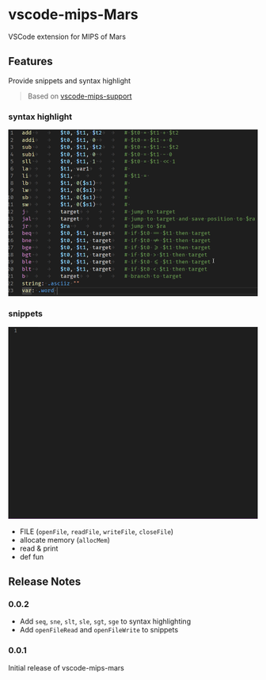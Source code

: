 # vscode-mips-Mars

VSCode extension for MIPS of Mars

## Features

Provide snippets and syntax highlight

> Based on [vscode-mips-support](https://github.com/kdarkhan/vscode-mips-support)

### syntax highlight

![syntax highligh](https://raw.githubusercontent.com/duskmoon314/vscode-mips-mars/master/assets/syntaxesHighlight.png)

### snippets

![snippets](https://raw.githubusercontent.com/duskmoon314/vscode-mips-mars/master/assets/def.gif)

- FILE (`openFile`, `readFile`, `writeFile`, `closeFile`)
- allocate memory (`allocMem`)
- read & print
- def fun

## Release Notes

### 0.0.2

- Add `seq`, `sne`, `slt`, `sle`, `sgt`, `sge` to syntax highlighting
- Add `openFileRead` and `openFileWrite` to snippets

### 0.0.1

Initial release of vscode-mips-mars
